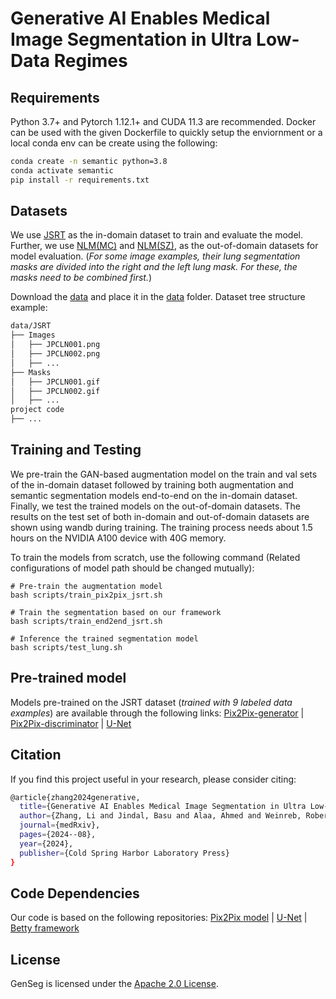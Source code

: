# Generative AI Enables Medical Image Segmentation in Ultra Low-Data Regimes

## Requirements

Python 3.7+ and Pytorch 1.12.1+ and CUDA 11.3 are recommended. Docker can be used with the given Dockerfile to quickly setup the enviornment or a local conda env can be create using the following:

```bash
conda create -n semantic python=3.8
conda activate semantic
pip install -r requirements.txt
```

## Datasets

We use [JSRT](http://db.jsrt.or.jp/eng.php) as the in-domain dataset to train and evaluate the model. Further, we use [NLM(MC)](https://drive.google.com/file/d/1cBKYYtlNIsOjxaeo9eQoCr9RL13CdAma/view?usp=share_link) and [NLM(SZ)](https://drive.google.com/drive/folders/1TewVvRjoZ1Ynm9AVsVzauGmlQYjA1QDH?usp=share_link), as the out-of-domain datasets for model evaluation. (*For some image examples, their lung segmentation masks are divided into the right and the left lung mask. For these, the masks need to be combined first.*)

Download the [data](https://drive.google.com/file/d/1L3Hj-G5g5g7WLcK85LJ6PkslEsJun2o2/view?usp=sharing) and place it in the [data](./data) folder. Dataset tree structure example:

```bash
data/JSRT
├── Images
│   ├── JPCLN001.png
│   ├── JPCLN002.png
│   ├── ...
├── Masks
│   ├── JPCLN001.gif
│   ├── JPCLN002.gif
│   ├── ...
project code
├── ...
```

## Training and Testing

We pre-train the GAN-based augmentation model on the train and val sets of the in-domain dataset followed by training both augmentation and semantic segmentation models end-to-end on the in-domain dataset. Finally, we test the trained models on the out-of-domain datasets. The results on the test set of both in-domain and out-of-domain datasets are shown using wandb during training. The training process needs about 1.5 hours on the NVIDIA A100 device with 40G memory.

To train the models from scratch, use the following command (Related configurations of model path should be changed mutually):

```
# Pre-train the augmentation model
bash scripts/train_pix2pix_jsrt.sh

# Train the segmentation based on our framework
bash scripts/train_end2end_jsrt.sh

# Inference the trained segmentation model
bash scripts/test_lung.sh

```

## Pre-trained model

Models pre-trained on the JSRT dataset (*trained with 9 labeled data examples*) are available through the following links: [Pix2Pix-generator](https://drive.google.com/file/d/1dkl55IFI_sAUCVQAPKq67aKvY_8p4yn3/view?usp=share_link) | [Pix2Pix-discriminator](https://drive.google.com/file/d/1cOAG_tf6bdVfqO424a6IIyYaEHXXji8n/view?usp=share_link) | [U-Net](https://drive.google.com/file/d/1V8mrJYAwE22Y3svy21bV2AjKvEMrsQ8G/view?usp=share_link)

## Citation
If you find this project useful in your research, please consider citing:
```bash
@article{zhang2024generative,
  title={Generative AI Enables Medical Image Segmentation in Ultra Low-Data Regimes},
  author={Zhang, Li and Jindal, Basu and Alaa, Ahmed and Weinreb, Robert and Wilson, David and Segal, Eran and Zou, James and Xie, Pengtao},
  journal={medRxiv},
  pages={2024--08},
  year={2024},
  publisher={Cold Spring Harbor Laboratory Press}
}
```

## Code Dependencies

Our code is based on the following repositories: [Pix2Pix model](https://github.com/junyanz/pytorch-CycleGAN-and-pix2pix/tree/master/models) | [U-Net](https://github.com/milesial/Pytorch-UNet) | [Betty framework](https://github.com/leopard-ai/betty)

## License

GenSeg is licensed under the [Apache 2.0 License](LICENSE).
